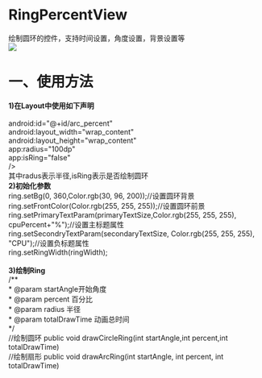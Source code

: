 # RingPercentView
绘制圆环的控件，支持时间设置，角度设置，背景设置等
<br>
<img src="https://github.com/lichangqiang/RingPercentView/blob/master/ring.gif"/>
<br>
<h1>一、使用方法</h1>
<b>1)在Layout中使用如下声明</b></br>
</br>
<com.magic.circlepercentdemo.RingPercentView</br>
        android:id="@+id/arc_percent"</br>
        android:layout_width="wrap_content"</br>
        android:layout_height="wrap_content"</br>
        app:radius="100dp"</br>
        app:isRing="false"</br>
        /></br>
        其中radus表示半径,isRing表示是否绘制圆环</br>
<b>2)初始化参数</b></br>
ring.setBg(0, 360,Color.rgb(30, 96, 200));//设置圆环背景</br>
		ring.setFrontColor(Color.rgb(255, 255, 255));//设置圆环前景</br>
		ring.setPrimaryTextParam(primaryTextSize,Color.rgb(255, 255, 255), cpuPercent+"%");//设置主标题属性</br>
		ring.setSecondryTextParam(secondaryTextSize, Color.rgb(255, 255, 255), "CPU");//设置负标题属性</br>
		ring.setRingWidth(ringWidth);</br>
		</br>
<b>3)绘制Ring</b></br>
/**</br>
	 * @param startAngle开始角度</br>
	 * @param percent 百分比</br>
	 * @param radius 半径</br>
	 * @param totalDrawTime 动画总时间</br>
	 */</br>
	//绘制圆环
	public void drawCircleRing(int startAngle,int percent,int totalDrawTime)</br>
	//绘制扇形
        public void drawArcRing(int startAngle,  int  percent, int totalDrawTime) 
